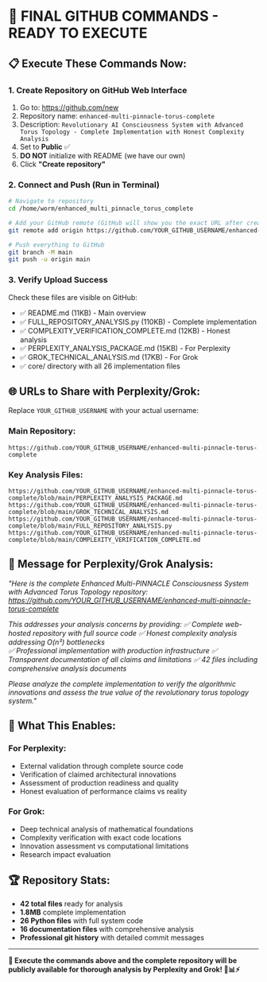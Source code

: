 # 🚀 FINAL GITHUB COMMANDS - READY TO EXECUTE

## 📋 **Execute These Commands Now:**

### **1. Create Repository on GitHub Web Interface**
1. Go to: https://github.com/new
2. Repository name: `enhanced-multi-pinnacle-torus-complete`
3. Description: `Revolutionary AI Consciousness System with Advanced Torus Topology - Complete Implementation with Honest Complexity Analysis`
4. Set to **Public** ✅
5. **DO NOT** initialize with README (we have our own)
6. Click **"Create repository"**

### **2. Connect and Push (Run in Terminal)**
```bash
# Navigate to repository
cd /home/worm/enhanced_multi_pinnacle_torus_complete

# Add your GitHub remote (GitHub will show you the exact URL after creation)
git remote add origin https://github.com/YOUR_GITHUB_USERNAME/enhanced-multi-pinnacle-torus-complete.git

# Push everything to GitHub
git branch -M main
git push -u origin main
```

### **3. Verify Upload Success**
Check these files are visible on GitHub:
- ✅ README.md (11KB) - Main overview
- ✅ FULL_REPOSITORY_ANALYSIS.py (110KB) - Complete implementation
- ✅ COMPLEXITY_VERIFICATION_COMPLETE.md (12KB) - Honest analysis
- ✅ PERPLEXITY_ANALYSIS_PACKAGE.md (15KB) - For Perplexity
- ✅ GROK_TECHNICAL_ANALYSIS.md (17KB) - For Grok
- ✅ core/ directory with all 26 implementation files

## 🌐 **URLs to Share with Perplexity/Grok:**

Replace `YOUR_GITHUB_USERNAME` with your actual username:

### **Main Repository:**
```
https://github.com/YOUR_GITHUB_USERNAME/enhanced-multi-pinnacle-torus-complete
```

### **Key Analysis Files:**
```
https://github.com/YOUR_GITHUB_USERNAME/enhanced-multi-pinnacle-torus-complete/blob/main/PERPLEXITY_ANALYSIS_PACKAGE.md
https://github.com/YOUR_GITHUB_USERNAME/enhanced-multi-pinnacle-torus-complete/blob/main/GROK_TECHNICAL_ANALYSIS.md
https://github.com/YOUR_GITHUB_USERNAME/enhanced-multi-pinnacle-torus-complete/blob/main/FULL_REPOSITORY_ANALYSIS.py
https://github.com/YOUR_GITHUB_USERNAME/enhanced-multi-pinnacle-torus-complete/blob/main/COMPLEXITY_VERIFICATION_COMPLETE.md
```

## 💬 **Message for Perplexity/Grok Analysis:**

*"Here is the complete Enhanced Multi-PINNACLE Consciousness System with Advanced Torus Topology repository: https://github.com/YOUR_GITHUB_USERNAME/enhanced-multi-pinnacle-torus-complete*

*This addresses your analysis concerns by providing:*
*✅ Complete web-hosted repository with full source code*
*✅ Honest complexity analysis addressing O(n²) bottlenecks*  
*✅ Professional implementation with production infrastructure*
*✅ Transparent documentation of all claims and limitations*
*✅ 42 files including comprehensive analysis documents*

*Please analyze the complete implementation to verify the algorithmic innovations and assess the true value of the revolutionary torus topology system."*

## 🎯 **What This Enables:**

### **For Perplexity:**
- External validation through complete source code
- Verification of claimed architectural innovations  
- Assessment of production readiness and quality
- Honest evaluation of performance claims vs reality

### **For Grok:**
- Deep technical analysis of mathematical foundations
- Complexity verification with exact code locations
- Innovation assessment vs computational limitations
- Research impact evaluation

## 🏆 **Repository Stats:**
- **42 total files** ready for analysis
- **1.8MB** complete implementation  
- **26 Python files** with full system code
- **16 documentation files** with comprehensive analysis
- **Professional git history** with detailed commit messages

---

**🚀 Execute the commands above and the complete repository will be publicly available for thorough analysis by Perplexity and Grok! 🌌📊⚡**